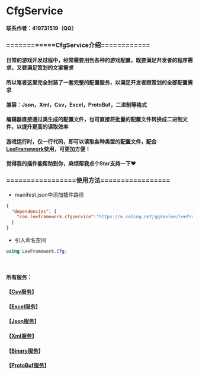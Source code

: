 # CfgService

**联系作者：419731519（QQ）**

### ============CfgService介绍============
#### 日常的游戏开发过程中，经常需要用到各种的游戏配置，既要满足开发者的程序需求，又要满足策划的文案需求
#### 所以笔者这里完全封装了一套完整的配置服务，以满足开发者跟策划的全部配置需求
#### 兼容：Json，Xml，Csv，Excel，ProtoBuf，二进制等格式
#### 编辑器直接通过类生成的配置文件，也可直接将批量的配置文件转换成二进制文件，以提升更高的读取效率
#### 游戏运行时，仅一行代码，即可以读取各种类型的配置文件，配合[LeeFramework](https://gitee.com/GameDevLee/LeeFramework)使用，可更加方便！
#### 觉得我的插件能帮助到你，麻烦帮我点个Star支持一下❤️

### =================使用方法=================
- manifest.json中添加插件路径
```json
{
  "dependencies": {
	"com.leeframework.cfgservice":"https://e.coding.net/ggdevlee/leeframework/CfgService.git#1.0.0"
  }
}
```

- 引入命名空间
```csharp
using LeeFramework.Cfg;
```

<br />

####  所有服务：
#### 【[Csv服务](https://gitee.com/GameDevLee/CfgService/blob/master/Document/Csv.md)】
#### 【[Excel服务](https://gitee.com/GameDevLee/CfgService/blob/master/Document/Excel.md)】
#### 【[Json服务](https://gitee.com/GameDevLee/CfgService/blob/master/Document/Json.md)】
#### 【[Xml服务](https://gitee.com/GameDevLee/CfgService/blob/master/Document/Xml.md)】
#### 【[Binary服务](https://gitee.com/GameDevLee/CfgService/blob/master/Document/Binary.md)】
#### 【[ProtoBuf服务](https://gitee.com/GameDevLee/CfgService/blob/master/Document/ProtoBuf.md)】